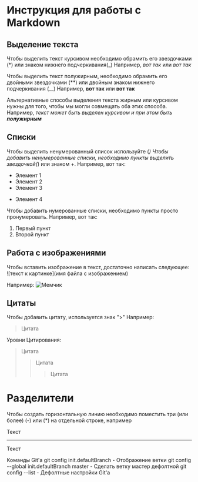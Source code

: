 # Инструкция для работы с Markdown

## Выделение текста

Чтобы выделить текст курсивом необходимо обрамить его звездочками (*) или знаком нижнего подчеркивания(_) Например, *вот так* или _вот так_

Чтобы выделить текст полужирным, необходимо обрамить его двойными звездочками (**) или двойным знаком нижнего подчеркивания (__) Например, **вот так** или __вот так__

Альтернативные способы выделения текста жирным или курсивом нужны для того, чтобы мы могли совмещать оба этих способа. Например, _текст может быть выделен курсивом и при этом быть **полужирным**_

## Списки

Чтобы выделить ненумерованный список используйте (*)
Чтобы добавить ненумерованные списки, необходимо пункты выделить звездочкой(*) или знаком +. Например, вот так:
* Элемент 1
* Элемент 2
* Элемент 3
+ Элемент 4

Чтобы добавить нумерованные списки, необходимо пункты просто пронумеровать.
Например, вот так:
1. Первый пункт
2. Второй пункт

## Работа с изображениями

Чтобы вставить изображение в текст, достаточно написать следующее:
![текст к картинке](имя файла с изображением)

Например: 
![Мемчик](GIT.png)


## Цитаты
Чтобы добавить цитату, используется знак ">"
Например:
>Цитата

Уровни Цитирования:

>Цитата
>>Цитата
>>>Цитата

# Разделители

Чтобы создать горизонтальную линию необходимо поместить три (или более) (-) или (*) на отдельной строке, например

Текст
___
Текст

Команды Git'а
git config init.defaultBranch - Отображение ветки
git config --global init.defaultBranch master - Сделать ветку мастер дефолтной
git config --list - Дефолтные настройки Git'a
